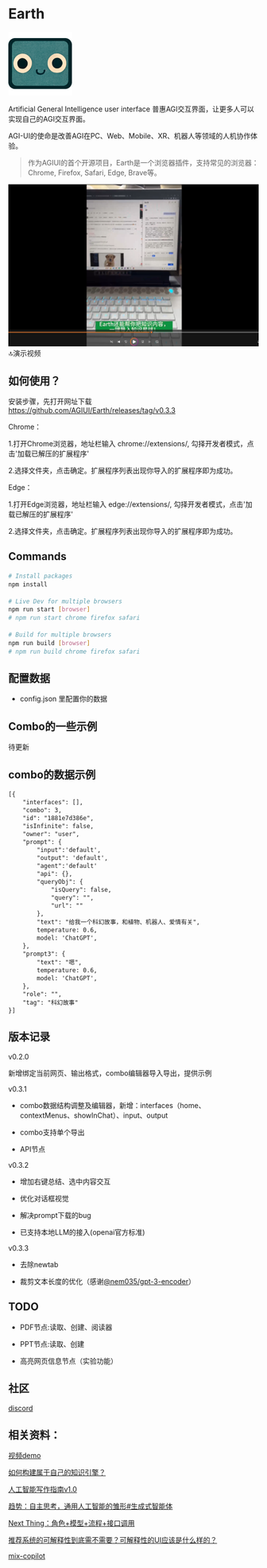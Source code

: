 # Earth

 [![](/public/icon-128.png)](http://player.bilibili.com/player.html?aid=271181111&bvid=BV1zc411P7vS&cid=1132599638&page=1)

Artificial General Intelligence user interface
普惠AGI交互界面，让更多人可以实现自己的AGI交互界面。

AGI-UI的使命是改善AGI在PC、Web、Mobile、XR、机器人等领域的人机协作体验。

> 作为AGIUI的首个开源项目，Earth是一个浏览器插件，支持常见的浏览器：Chrome, Firefox, Safari, Edge, Brave等。


 [![](/examples/demo01.png)](/examples/demo01.mp4)
🔝演示视频


## 如何使用？

安装步骤，先打开网址下载 https://github.com/AGIUI/Earth/releases/tag/v0.3.3

Chrome：

1.打开Chrome浏览器，地址栏输入 chrome://extensions/, 勾择开发者模式，点击'加载已解压的扩展程序'

2.选择文件夹，点击确定。扩展程序列表出现你导入的扩展程序即为成功。

Edge：

1.打开Edge浏览器，地址栏输入 edge://extensions/, 勾择开发者模式，点击'加载已解压的扩展程序'

2.选择文件夹，点击确定。扩展程序列表出现你导入的扩展程序即为成功。


## Commands

```sh
# Install packages
npm install

# Live Dev for multiple browsers
npm run start [browser]
# npm run start chrome firefox safari

# Build for multiple browsers
npm run build [browser]
# npm run build chrome firefox safari
```

## 配置数据

- config.json 里配置你的数据


## Combo的一些示例

待更新

<!-- [示例1：获取微博信息-创作科幻故事.json](/examples/example01.json)

[示例2：获取微博最新消息，写一个访谈提纲](/examples/example02.json)

[示例3：chirper上的shadowai行为解读](/examples/example03.json) -->


## combo的数据示例
```
[{
    "interfaces": [],
    "combo": 3,
    "id": "1881e7d386e",
    "isInfinite": false,
    "owner": "user",
    "prompt": {
        "input":'default',
        "output": 'default',
        "agent":'default'
        "api": {},
        "queryObj": {
            "isQuery": false,
            "query": "",
            "url": ""
        },
        "text": "给我一个科幻故事，和植物、机器人、爱情有关",
        temperature: 0.6,
        model: 'ChatGPT',
    },
    "prompt3": {
        "text": "嗯",
        temperature: 0.6,
        model: 'ChatGPT',
    },
    "role": "",
    "tag": "科幻故事"
}]
```

## 版本记录

v0.2.0 

新增绑定当前网页、输出格式，combo编辑器导入导出，提供示例

v0.3.1
- combo数据结构调整及编辑器，新增：interfaces（home、contextMenus、showInChat）、input、output

- combo支持单个导出

- API节点

v0.3.2
- 增加右键总结、选中内容交互

- 优化对话框视觉

- 解决prompt下载的bug

- 已支持本地LLM的接入(openai官方标准)

v0.3.3
- 去除newtab

- 裁剪文本长度的优化（感谢[@nem035/gpt-3-encoder](https://www.npmjs.com/package/@nem035/gpt-3-encoder)）



## TODO

- PDF节点:读取、创建、阅读器

- PPT节点:读取、创建

- 高亮网页信息节点（实验功能）


## 社区
[discord](https://discord.gg/7YVVhEQExu)


## 相关资料：

[视频demo](https://space.bilibili.com/540054369)

[如何构建属于自己的知识引擎？](https://mp.weixin.qq.com/s/W6wjg8873gNci2vcZhamGg)

[人工智能写作指南v1.0](https://mp.weixin.qq.com/s/sisxObPri8ElG2krgE7w_A)

[趋势：自主思考，通用人工智能的雏形#生成式智能体](https://mp.weixin.qq.com/s/uMvX_SgWyRpekWIfPpwYCQ)

[Next Thing：角色+模型+流程+接口调用](https://mp.weixin.qq.com/s/RGcGGsjOF3li_56Cy4myIQ)

[推荐系统的可解释性到底需不需要？可解释性的UI应该是什么样的？](https://mp.weixin.qq.com/s/HEGrrTkIyY_4EaBpFYJJ7Q)

[mix-copilot](http://www.mix-copilot.com)
